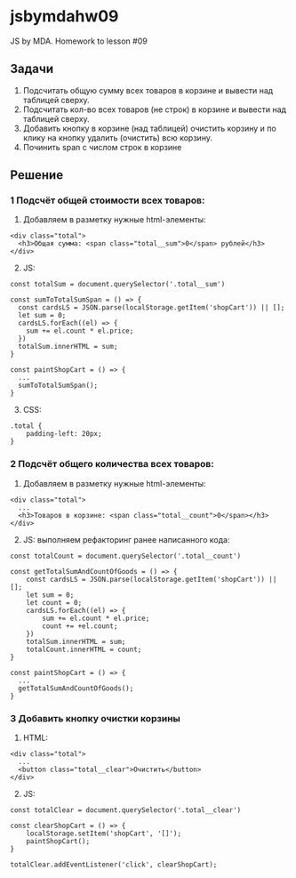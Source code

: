 # jsbymdahw09
JS by MDA. Homework to lesson #09

## Задачи
1. Подсчитать общую сумму всех товаров в корзине и вывести над таблицей сверху.
2. Подсчитать кол-во всех товаров (не строк) в корзине и вывести над таблицей сверху.
3. Добавить кнопку в корзине (над таблицей) очистить корзину и по клику на кнопку удалить (очистить) всю корзину.
4. Починить span с числом строк в корзине

## Решение
### 1 Подсчёт общей стоимости всех товаров:
1. Добавляем в разметку нужные html-элементы:
```
<div class="total">
  <h3>Общая сумма: <span class="total__sum">0</span> рублей</h3>
</div>
```
2. JS:
```
const totalSum = document.querySelector('.total__sum')

const sumToTotalSumSpan = () => {
  const cardsLS = JSON.parse(localStorage.getItem('shopCart')) || [];
  let sum = 0;
  cardsLS.forEach((el) => {
    sum += el.count * el.price;
  })
  totalSum.innerHTML = sum;
}

const paintShopCart = () => {
  ...
  sumToTotalSumSpan();
}
```

3. CSS:
```
.total {
    padding-left: 20px;
}
```

### 2 Подсчёт общего количества всех товаров:
1. Добавляем в разметку нужные html-элементы:
```
<div class="total">
  ...
  <h3>Товаров в корзине: <span class="total__count">0</span></h3>
</div>
```
2. JS: выполняем рефакторинг ранее написанного кода:
```
const totalCount = document.querySelector('.total__count')

const getTotalSumAndCountOfGoods = () => {
    const cardsLS = JSON.parse(localStorage.getItem('shopCart')) || [];
    let sum = 0;
    let count = 0;
    cardsLS.forEach((el) => {
        sum += el.count * el.price;
        count += +el.count;
    })
    totalSum.innerHTML = sum;
    totalCount.innerHTML = count;
}

const paintShopCart = () => {
  ...
  getTotalSumAndCountOfGoods();
}
```

### 3 Добавить кнопку очистки корзины

1. HTML:
```
<div class="total">
  ...
  <button class="total__clear">Очистить</button>
</div> 
```

2. JS:
```
const totalClear = document.querySelector('.total__clear')

const clearShopCart = () => {
    localStorage.setItem('shopCart', '[]');
    paintShopCart();
}

totalClear.addEventListener('click', clearShopCart);
```